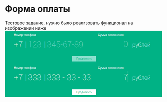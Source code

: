 #  Форма оплаты #
Тестовое задание, нужно было реализовать функционал на изображении ниже
![Макет для задания](https://github.com/itwillwork/contactFormReact/raw/master/mobile_pay.gif)